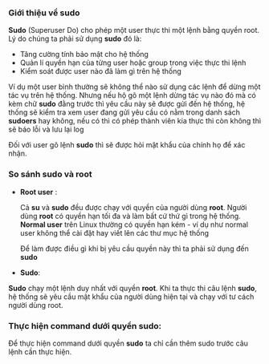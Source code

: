 ### Giới thiệu về sudo

**Sudo** (Superuser Do) cho phép một user thực thi một lệnh bằng quyền root. Lý do chúng ta phải sử dụng **sudo** đó là:

  - Tăng cường tính bảo mật cho hệ thống
  - Quản lí quyền hạn của từng user hoặc group trong việc thực thi lệnh
  - Kiểm soát được user nào đã làm gì trên hệ thống 

Ví dụ một user bình thường sẽ không thể nào sử dụng các lệnh để dừng một tác vụ trên hệ thống. Nhưng nếu hộ gõ một lệnh dừng tác vụ nào đó mà có kèm chữ **sudo** đằng trước thì yêu cầu này sẽ được gửi đến hệ thống, hệ thống sẽ kiểm tra xem user đang gửi yêu cầu có nằm trong danh sách **sudoers** hay không, nếu có thì có phép thành viên kia thực thi còn không thì sẽ báo lỗi và lưu lại log

Đối với user gõ lệnh **sudo** thì sẽ được hỏi mật khẩu của chính họ để xác nhận.

### So sánh sudo và root

- **Root user** :
  
  Cả **su** và **sudo** đều được chạy với quyền của người dùng **root**. Người dùng **root** có quyền hạn tối đa và làm bất cứ thứ gì trong hệ thống. **Normal user** trên Linux thường có quyền hạn kém - ví dụ như normal user không thể cài đặt hay viết lên các thư mục hệ thống
  
  Để làm được điều gì khi bị yêu cầu quyền này thì ta phải sử dụng đến **sudo**
  
- **Sudo**:

**Sudo** chạy một lệnh duy nhất với quyền **root**. Khi ta thực thi câu lệnh **sudo**, hệ thống sẽ yêu cầu mật khẩu của người dùng hiện tại và chạy với tư cách người dùng root.

### Thực hiện command dưới quyền sudo:

Để thực hiện command dưới quyền **sudo** ta chỉ cần thêm sudo trước câu lệnh cần thực hiện.


